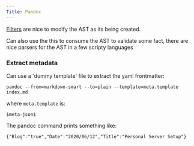 ```yaml
---
Title: Pandoc
---
```


[Filters](https://pandoc.org/filters.html) are nice to modify the AST as its being created.

Can also use the this to consume the AST to validate some fact, there are nice parsers for the AST in a few scripty languages

### Extract metadata

Can use a 'dummy template' file to extract the yaml frontmatter:

```
pandoc --from=markdown-smart --to=plain --template=meta.template index.md
```

where `meta.template` is:

`$meta-json$`

The pandoc command prints something like:

`{"Blog":"true","Date":"2020/06/12","Title":"Personal Server Setup"}`
